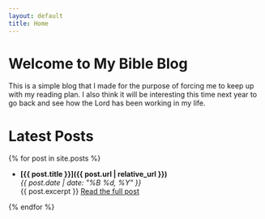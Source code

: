 ```yaml
---
layout: default
title: Home
---
```


# Welcome to My Bible Blog

This is a simple blog that I made for the purpose of forcing me to keep up with my reading plan. I also think it will be interesting this time next year to go back and see how the Lord has been working in my life.

# Latest Posts

{% for post in site.posts %}
  - **[{{ post.title }}]({{ post.url | relative_url }})**  
    *{{ post.date | date: "%B %d, %Y" }}*  
    {{ post.excerpt }}   <a href="{{ post.url | relative_url }}">Read the full post</a>

{% endfor %}
